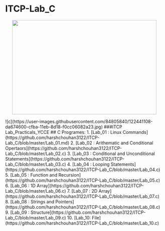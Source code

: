 # ITCP-Lab_C
<p align="center">
  <img width="460" height="300" src="http://www.fillmurray.com/460/300">
</p>
![c](https://user-images.githubusercontent.com/84805840/122441108-da674600-cfba-11eb-8d18-f0cc06082a23.jpg)
###ITCP Lab_Practicals_YCCE
## C Programes:
1. [Lab_01 : Linux Commands](https://github.com/harshchouhan3122/ITCP-Lab_C/blob/master/Lab_01.md)
2. [Lab_02 : Arithematic and Conditional Opertaors](https://github.com/harshchouhan3122/ITCP-Lab_C/blob/master/Lab_02.c)
3. [Lab_03 : Conditional and Unconditional Statements](https://github.com/harshchouhan3122/ITCP-Lab_C/blob/master/Lab_03.c)
4. [Lab_04 : Looping Statements](https://github.com/harshchouhan3122/ITCP-Lab_C/blob/master/Lab_04.c)
5. [Lab_05 : Function and Recursion](https://github.com/harshchouhan3122/ITCP-Lab_C/blob/master/Lab_05.c)
6. [Lab_06 : 1D Array](https://github.com/harshchouhan3122/ITCP-Lab_C/blob/master/Lab_06.c)
7. [Lab_07 : 2D Array](https://github.com/harshchouhan3122/ITCP-Lab_C/blob/master/Lab_07.c)
8. [Lab_08 : Strings and Pointers](https://github.com/harshchouhan3122/ITCP-Lab_C/blob/master/Lab_08.c)
9. [Lab_09 : Structure](https://github.com/harshchouhan3122/ITCP-Lab_C/blob/master/Lab_09.c)
10. [Lab_10: File](https://github.com/harshchouhan3122/ITCP-Lab_C/blob/master/Lab_10.c)
